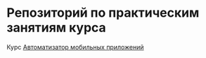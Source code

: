 # Репозиторий по практическим занятиям курса
Курс [Автоматизатор мобильных приложений](https://software-testing.ru/edu/3-online/262-mobile-automation-2)
